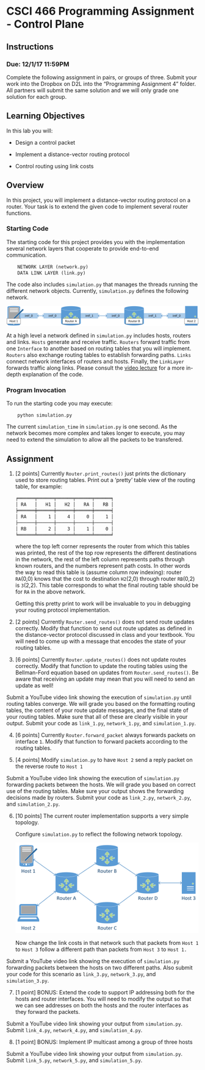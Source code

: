 # CSCI 466 Programming Assignment - Control Plane 

## Instructions
### Due: 12/1/17 11:59PM


Complete the following assignment in pairs, or groups of three. 
Submit your work into the Dropbox on D2L into the “Programming Assignment 4” folder. 
All partners will submit the same solution and we will only grade one solution for each group.

## Learning Objectives

In this lab you will:

-   Design a control packet

-   Implement a distance-vector routing protocol

-   Control routing using link costs

## Overview

In this project, you will implement a distance-vector routing protocol on a router. 
Your task is to extend the given code to implement several router functions.

### Starting Code

The starting code for this project provides you with the implementation several network layers that cooperate to provide end-to-end communication.

```
    NETWORK LAYER (network.py)
    DATA LINK LAYER (link.py)
```

The code also includes `simulation.py` that manages the threads running the different network objects.
Currently, `simulation.py` defines the following network.

![image](images/simple.png)
<!-- <img src="images/simple.png" alt="Drawing" style="width:400pt; height:100pt"/> -->

At a high level a network defined in `simulation.py` includes hosts, routers and links. 
`Hosts` generate and receive traffic. 
`Routers` forward traffic from one `Interface` to another based on routing tables that you will implement. 
`Routers` also exchange routing tables to establish forwarding paths.
`Links` connect network interfaces of routers and hosts. 
Finally, the `LinkLayer` forwards traffic along links. 
Please consult the [video lecture](videos/CSCI_466_PA4_tutorial.mp4) for a more in-depth explanation of the code.

### Program Invocation

To run the starting code you may execute:

```
    python simulation.py
```

The current `simulation_time` in `simulation.py` is one second. As the network becomes more complex and takes longer to execute, you may need to extend the simulation to allow all the packets to be transfered.


## Assignment

1. [2 points] Currently `Router.print_routes()` just prints the dictionary used to store routing tables. 
Print out a ‘pretty’ table view of the routing table, for example:

	```
	╒══════╤══════╤══════╤══════╤══════╕
	│ RA   │   H1 │   H2 │   RA │   RB │
	╞══════╪══════╪══════╪══════╪══════╡
	│ RA   │    1 │    4 │    0 │    1 │
	├──────┼──────┼──────┼──────┼──────┤
	│ RB   │    2 │    3 │    1 │    0 │
	╘══════╧══════╧══════╧══════╧══════╛
 	```  
 	
	where the top left corner represents the router from which this tables was printed, the rest of the top row represents the different destinations in the network, the rest of the left column represents paths through known routers, and the numbers represent path costs. 
 	In other words the way to read this table is (assume column row indexing): router `RA`(0,0) knows that the cost to destination `H2`(2,0) through router `RB`(0,2) is `3`(2,2).
 	This table corresponds to what the final routing table should be for `RA` in the above network.

 	Getting this pretty print to work will be invaluable to you in debugging your routing protocol implementation.


2. [2 points] Currently `Router.send_routes()` does not send route updates correctly. 
Modify that function to send out route updates as defined in the distance-vector protocol discussed in class and your textbook. 
You will need to come up with a message that encodes the state of your routing tables. 


3. [6 points] Currently `Router.update_routes()` does not update routes correctly. 
Modify that function to update the routing tables using the  Bellman-Ford equation based on updates from `Router.send_routes()`. 
Be aware that receiving an update may mean that you will need to send an update as well!


Submit a YouTube video link showing the execution of `simulation.py` until routing tables converge.
	We will grade you based on the formatting routing tables, the content of your route update messages, and the final state of your routing tables.
	Make sure that all of these are clearly visible in your output.
	Submit your code as `link_1.py`, `network_1.py`, and `simulation_1.py`.


4. [6 points] Currently `Router.forward_packet` always forwards packets on interface `1`.
Modify that function to forward packets according to the routing tables.

5. [4 points] Modify `simulation.py` to have `Host 2` send a reply packet on the reverse route to `Host 1`


Submit a YouTube video link showing the execution of `simulation.py` forwarding packets between the hosts.
	We will grade you based on correct use of the routing tables.
	Make sure your output shows the forwarding decisions made by routers.
	Submit your code as `link_2.py`, `network_2.py`, and `simulation_2.py`.



6. [10 points] The current router implementation supports a very simple topology.

	Configure `simulation.py` to reflect the following network topology.

	![image](images/complex.png) 

	Now change the link costs in that network such that packets from `Host 1` to `Host 3` follow a different path than packets from `Host 3` to `Host 1.`

Submit a YouTube video link showing the execution of `simulation.py` forwarding packets between the hosts on two different paths.
Also submit your code for this scenario as `link_3.py`, `network_3.py`, and `simulation_3.py`.


7. [1 point] BONUS: Extend the code to support IP addressing both for the hosts and router interfaces. You will need to modify the output so that we can see addresses on both the hosts and the router interfaces as they forward the packets.

Submit a YouTube video link showing your output from `simulation.py`.
Submit `link_4.py`, `network_4.py`, and `simulation_4.py`.

8. [1 point] BONUS: Implement IP multicast among a group of three hosts

Submit a YouTube video link showing your output from `simulation.py`. 
Submit `link_5.py`, `network_5.py`, and `simulation_5.py`.

